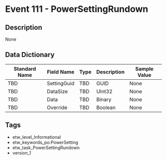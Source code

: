 # Event 111 - PowerSettingRundown

## Description
None

## Data Dictionary
|Standard Name|Field Name|Type|Description|Sample Value|
|---|---|---|---|---|
|TBD|SettingGuid|TBD|GUID|None|None|
|TBD|DataSize|TBD|UInt32|None|None|
|TBD|Data|TBD|Binary|None|None|
|TBD|Override|TBD|Boolean|None|None|

## Tags
* etw_level_Informational
* etw_keywords_po:PowerSetting
* etw_task_PowerSettingRundown
* version_1